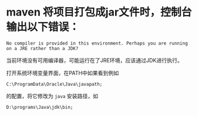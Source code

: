 # maven 将项目打包成jar文件时，控制台输出以下错误：
```
No compiler is provided in this environment. Perhaps you are running on a JRE rather than a JDK?
```
当前环境没有可用编译器，可能运行在了JRE环境，应该通过JDK进行执行。

打开系统环境变量界面，在PATH中如果看到例如
```
C:\ProgramData\Oracle\Java\javapath;
```
的配置，将它修改为 `java` 安装路径，如
```
D:\programs\Java\jdk\bin;
```
